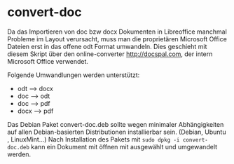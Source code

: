 # convert-doc

Da das Importieren von doc bzw docx Dokumenten in Libreoffice manchmal Probleme im Layout verursacht,
muss man die proprietären Microsoft Office Dateien erst in das offene odt Format umwandeln.
Dies geschieht mit diesem Skript über den online-converter http://docspal.com, der intern Microsoft Office verwendet.

Folgende Umwandlungen werden unterstützt: 

  * odt  --> docx
  * doc  --> odt
  * doc  --> pdf
  * docx --> pdf

Das Debian Paket convert-doc.deb sollte wegen minimaler Abhängigkeiten
auf allen Debian-basierten Distributionen installierbar sein.
(Debian, Ubuntu , LinuxMint...)
Nach Installation des Pakets mit `sudo dpkg -i convert-doc.deb`
kann ein Dokument mit öffnen mit ausgewählt und umgewandelt werden.